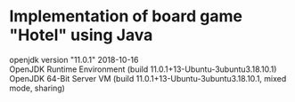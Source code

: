 # Implementation of board game "Hotel" using Java
openjdk version "11.0.1" 2018-10-16   
OpenJDK Runtime Environment (build 11.0.1+13-Ubuntu-3ubuntu3.18.10.1)   
OpenJDK 64-Bit Server VM (build 11.0.1+13-Ubuntu-3ubuntu3.18.10.1, mixed mode, sharing)   
   
   


















































